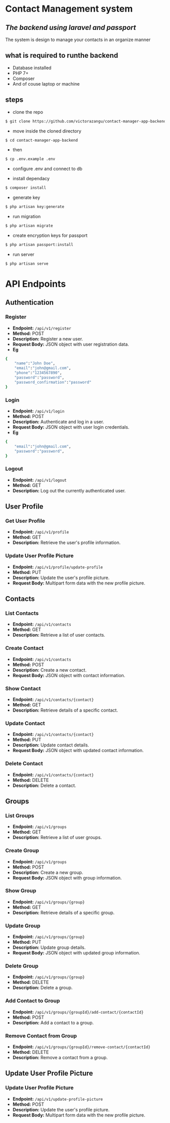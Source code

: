 # Contact Management system
## _The backend using laravel and passport_

The system is design to manage your contacts in an organize manner

## what is required to runthe backend

- Database installed
- PHP 7+
- Composer
- And of couse laptop or machine 

## steps
- clone the repo  
```sh
$ git clone https://github.com/victorazangu/contact-manager-app-backend.git
```

- move inside the cloned directory  
```sh
$ cd contact-manager-app-backend
```

- then 
```sh
$ cp .env.example .env
```
- configure .env and connect to db

- install dependacy
```sh
$ composer install
```
- generate key
```sh
$ php artisan key:generate
```

- run migration 
```sh
$ php artisan migrate
```

- create encryption keys for passport 
```sh
$ php artisan passport:install
```

- run server
```sh
$ php artisan serve
```
# API Endpoints

## Authentication

### Register
- **Endpoint:** `/api/v1/register`
- **Method:** POST
- **Description:** Register a new user.
- **Request Body:** JSON object with user registration data.
- **Eg** 
```sh
{
	"name":"John Doe",
	"email":"john@gmail.com",
	"phone":"1234567890",
	"password":"password",
	"password_confirmation":"password"
}
```

### Login
- **Endpoint:** `/api/v1/login`
- **Method:** POST
- **Description:** Authenticate and log in a user.
- **Request Body:** JSON object with user login credentials.
- **Eg** 
```sh
{
	"email":"john@gmail.com",
	"password":"password",
}
```
### Logout
- **Endpoint:** `/api/v1/logout`
- **Method:** GET
- **Description:** Log out the currently authenticated user.

## User Profile

### Get User Profile
- **Endpoint:** `/api/v1/profile`
- **Method:** GET
- **Description:** Retrieve the user's profile information.

### Update User Profile Picture
- **Endpoint:** `/api/v1/profile/update-profile`
- **Method:** PUT
- **Description:** Update the user's profile picture.
- **Request Body:** Multipart form data with the new profile picture.

## Contacts

### List Contacts
- **Endpoint:** `/api/v1/contacts`
- **Method:** GET
- **Description:** Retrieve a list of user contacts.

### Create Contact
- **Endpoint:** `/api/v1/contacts`
- **Method:** POST
- **Description:** Create a new contact.
- **Request Body:** JSON object with contact information.

### Show Contact
- **Endpoint:** `/api/v1/contacts/{contact}`
- **Method:** GET
- **Description:** Retrieve details of a specific contact.

### Update Contact
- **Endpoint:** `/api/v1/contacts/{contact}`
- **Method:** PUT
- **Description:** Update contact details.
- **Request Body:** JSON object with updated contact information.

### Delete Contact
- **Endpoint:** `/api/v1/contacts/{contact}`
- **Method:** DELETE
- **Description:** Delete a contact.

## Groups

### List Groups
- **Endpoint:** `/api/v1/groups`
- **Method:** GET
- **Description:** Retrieve a list of user groups.

### Create Group
- **Endpoint:** `/api/v1/groups`
- **Method:** POST
- **Description:** Create a new group.
- **Request Body:** JSON object with group information.

### Show Group
- **Endpoint:** `/api/v1/groups/{group}`
- **Method:** GET
- **Description:** Retrieve details of a specific group.

### Update Group
- **Endpoint:** `/api/v1/groups/{group}`
- **Method:** PUT
- **Description:** Update group details.
- **Request Body:** JSON object with updated group information.

### Delete Group
- **Endpoint:** `/api/v1/groups/{group}`
- **Method:** DELETE
- **Description:** Delete a group.

### Add Contact to Group
- **Endpoint:** `/api/v1/groups/{groupId}/add-contact/{contactId}`
- **Method:** POST
- **Description:** Add a contact to a group.

### Remove Contact from Group
- **Endpoint:** `/api/v1/groups/{groupId}/remove-contact/{contactId}`
- **Method:** DELETE
- **Description:** Remove a contact from a group.

## Update User Profile Picture

### Update User Profile Picture
- **Endpoint:** `/api/v1/update-profile-picture`
- **Method:** POST
- **Description:** Update the user's profile picture.
- **Request Body:** Multipart form data with the new profile picture.


